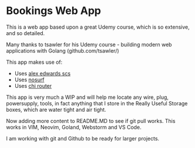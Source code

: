 # Bookings Web App

This is a web app based upon a great Udemy course, which is so extensive, and so detailed.

Many thanks to tsawler for his Udemy course - building modern web applications with Golang
(github.com/tsawler/)

This app makes use of:

- Uses [alex edwards scs](https://github.com/alexedwards/scs)
- Uses [nosurf](https://github.com/justinas/nosurf)
- Uses [chi router](htps://github.com/go-chi/chi)

This app is very much a WIP and will help me locate any wire, plug, powersupply, tools, in fact anything that I store in the Really Useful Storage boxes, which are water tight and air tight. 


Now adding more content to README.MD to see if git pull works. This works in VIM, Neovim, Goland, Webstorm and VS Code.

I am working with git and Github to be ready for larger projects.
